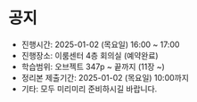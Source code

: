# 공지

- 진행시간: 2025-01-02 (목요일) 16:00 ~ 17:00
- 진행장소: 이룸센터 4층 회의실 (예약완료)
- 학습범위: 오브젝트 347p ~ 끝까지 (11장 ~)
- 정리본 제출기간: 2025-01-02 (목요일) 10:00까지
- 기타: 모두 미리미리 준비하시길 바랍니다.